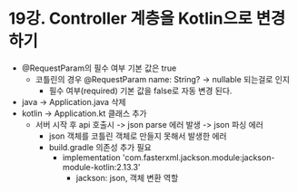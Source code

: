 # 19강. Controller 계층을 Kotlin으로 변경하기
- @RequestParam의 필수 여부 기본 값은 true
  - 코틀린의 경우 @RequestParam name: String? -> nullable 되는걸로 인지
    - 필수 여부(required) 기본 값을 false로 자동 변경 된다.
- java -> Application.java 삭제
- kotlin -> Application.kt 클래스 추가
  - 서버 시작 후 api 호출시 -> json parse 에러 발생 -> json 파싱 에러
    - json 객체를 코틀린 객체로 만들지 못해서 발생한 에러
    - build.gradle 의존성 추가 필요
      - implementation 'com.fasterxml.jackson.module:jackson-module-kotlin:2.13.3'
        - jackson: json, 객체 변환 역할